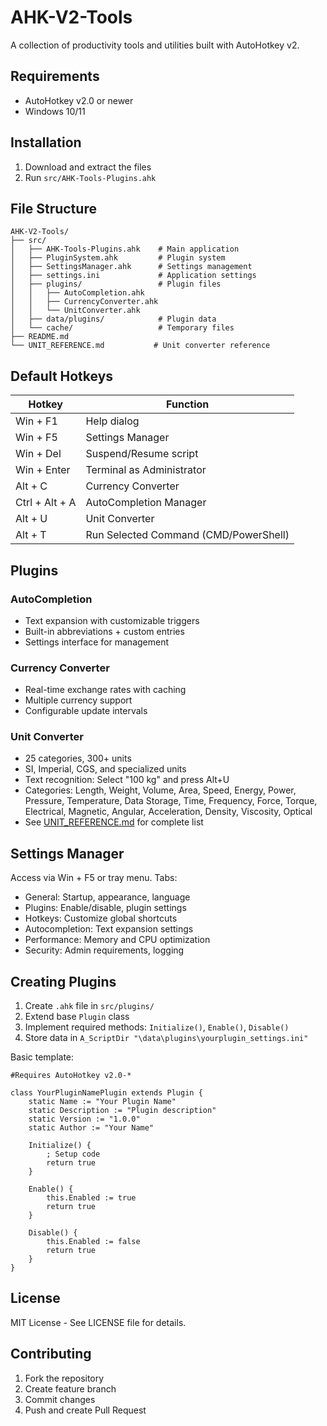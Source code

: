 # AHK-V2-Tools

A collection of productivity tools and utilities built with AutoHotkey v2.

## Requirements

- AutoHotkey v2.0 or newer
- Windows 10/11

## Installation

1. Download and extract the files
2. Run `src/AHK-Tools-Plugins.ahk`


## File Structure

```
AHK-V2-Tools/
├── src/
│   ├── AHK-Tools-Plugins.ahk    # Main application
│   ├── PluginSystem.ahk         # Plugin system
│   ├── SettingsManager.ahk      # Settings management
│   ├── settings.ini             # Application settings
│   ├── plugins/                 # Plugin files
│   │   ├── AutoCompletion.ahk
│   │   ├── CurrencyConverter.ahk
│   │   └── UnitConverter.ahk
│   ├── data/plugins/            # Plugin data
│   └── cache/                   # Temporary files
├── README.md
└── UNIT_REFERENCE.md           # Unit converter reference
```

## Default Hotkeys

| Hotkey | Function |
|--------|----------|
| Win + F1 | Help dialog |
| Win + F5 | Settings Manager |
| Win + Del | Suspend/Resume script |
| Win + Enter | Terminal as Administrator |
| Alt + C | Currency Converter |
| Ctrl + Alt + A | AutoCompletion Manager |
| Alt + U | Unit Converter |
| Alt + T | Run Selected Command (CMD/PowerShell) |

## Plugins

### AutoCompletion
- Text expansion with customizable triggers
- Built-in abbreviations + custom entries
- Settings interface for management

### Currency Converter
- Real-time exchange rates with caching
- Multiple currency support
- Configurable update intervals

### Unit Converter
- 25 categories, 300+ units
- SI, Imperial, CGS, and specialized units
- Text recognition: Select "100 kg" and press Alt+U
- Categories: Length, Weight, Volume, Area, Speed, Energy, Power, Pressure, Temperature, Data Storage, Time, Frequency, Force, Torque, Electrical, Magnetic, Angular, Acceleration, Density, Viscosity, Optical
- See [UNIT_REFERENCE.md](UNIT_REFERENCE.md) for complete list

## Settings Manager

Access via Win + F5 or tray menu. Tabs:
- General: Startup, appearance, language
- Plugins: Enable/disable, plugin settings
- Hotkeys: Customize global shortcuts
- Autocompletion: Text expansion settings
- Performance: Memory and CPU optimization
- Security: Admin requirements, logging

## Creating Plugins

1. Create `.ahk` file in `src/plugins/`
2. Extend base `Plugin` class
3. Implement required methods: `Initialize()`, `Enable()`, `Disable()`
4. Store data in `A_ScriptDir "\data\plugins\yourplugin_settings.ini"`

Basic template:

```autohotkey
#Requires AutoHotkey v2.0-*

class YourPluginNamePlugin extends Plugin {
    static Name := "Your Plugin Name"
    static Description := "Plugin description"
    static Version := "1.0.0"
    static Author := "Your Name"
    
    Initialize() {
        ; Setup code
        return true
    }
    
    Enable() {
        this.Enabled := true
        return true
    }
    
    Disable() {
        this.Enabled := false
        return true
    }
}
```

## License

MIT License - See LICENSE file for details.

## Contributing

1. Fork the repository
2. Create feature branch
3. Commit changes
4. Push and create Pull Request